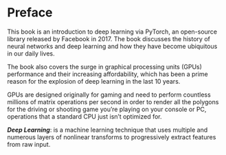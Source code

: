 # Preface

This book is an introduction to deep learning via PyTorch, an open-source library released by Facebook in 2017. The book discusses the history of neural networks and deep learning and how they have become ubiquitous in our daily lives.

The book also covers the surge in graphical processing units (GPUs) performance and their increasing affordability, which has been a prime reason for the explosion of deep learning in the last 10 years.

GPUs are designed originally for gaming and need to perform countless millions of matrix operations per second in order to render all the polygons for the driving or shooting game you’re playing on your console or PC, operations that a standard CPU just isn’t optimized for.

***Deep Learning***: is a machine learning technique that uses multiple and numerous layers of nonlinear transforms to progressively extract features from raw input.
